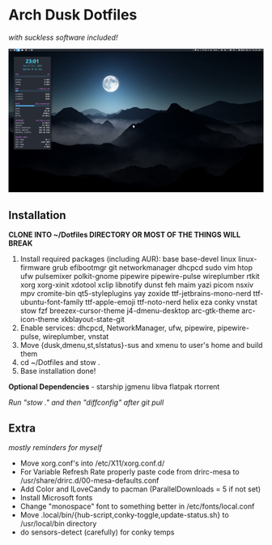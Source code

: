 # Arch Dusk Dotfiles
*with suckless software included!*

![image](./Assets/27-1751047263.png)

## Installation

**CLONE INTO ~/Dotfiles DIRECTORY OR MOST OF THE THINGS WILL BREAK**

1. Install required packages (including AUR): base base-devel linux linux-firmware grub efibootmgr git networkmanager dhcpcd sudo vim htop ufw pulsemixer polkit-gnome pipewire pipewire-pulse wireplumber rtkit xorg xorg-xinit xdotool xclip libnotify dunst feh maim yazi picom nsxiv mpv cromite-bin qt5-styleplugins yay zoxide ttf-jetbrains-mono-nerd ttf-ubuntu-font-family ttf-apple-emoji ttf-noto-nerd helix eza conky vnstat stow fzf breezex-cursor-theme j4-dmenu-desktop arc-gtk-theme arc-icon-theme xkblayout-state-git
2. Enable services: dhcpcd, NetworkManager, ufw, pipewire, pipewire-pulse, wireplumber, vnstat
3. Move {dusk,dmenu,st,slstatus}-sus and xmenu to user's home and build them
4. cd ~/Dotfiles and stow .
5. Base installation done!

**Optional Dependencies** - starship jgmenu libva flatpak rtorrent

*Run "stow ." and then "diffconfig" after git pull*

## Extra
*mostly reminders for myself*

* Move xorg.conf's into /etc/X11/xorg.conf.d/
* For Variable Refresh Rate properly paste code from drirc-mesa to /usr/share/drirc.d/00-mesa-defaults.conf
* Add Color and ILoveCandy to pacman (ParallelDownloads = 5 if not set)
* Install Microsoft fonts
* Change "monospace" font to something better in /etc/fonts/local.conf
* Move .local/bin/{hub-script,conky-toggle,update-status.sh} to /usr/local/bin directory
* do sensors-detect (carefully) for conky temps
